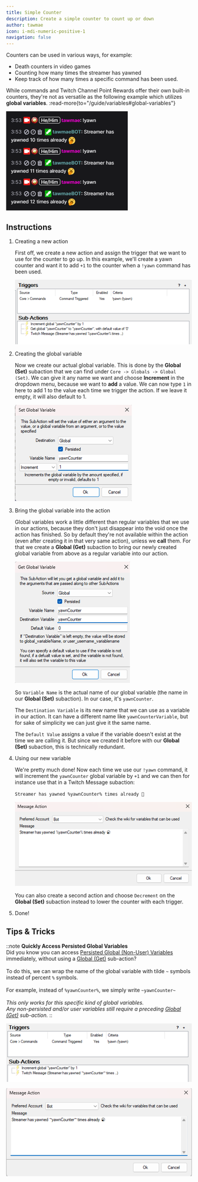 ```yaml
---
title: Simple Counter
description: Create a simple counter to count up or down
author: tawmae
icon: i-mdi-numeric-positive-1
navigation: false
---
```


Counters can be used in various ways, for example:
- Death counters in video games
- Counting how many times the streamer has yawned
- Keep track of how many times a specific command has been used.

While commands and Twitch Channel Point Rewards offer their own built-in counters, they're not as versatile as the following example which utilizes **global variables**.
:read-more{to="/guide/variables#global-variables"}

![Counter Preview](assets/example_counter_chat.png)

## Instructions

1. Creating a new action

    First off, we create a new action and assign the trigger that we want to use for the counter to go up. In this example, we'll create a yawn counter and want it to add `+1` to the counter when a `!yawn` command has been used.

    ![Counter Action](assets/example_counter_action_1.png)

2. Creating the global variable

    Now we create our actual global variable. This is done by the **Global (Set)**  subaction that we can find under `Core -> Globals -> Global (Set)`. We can give it any name we want and choose **Increment** in the dropdown menu, because we want to **add** a value. We can now type `1` in here to add 1 to the value each time we trigger the action. If we leave it empty, it will also default to 1.

    ![Counter Global Set Subaction](assets/example_counter_global_set.png)

3. Bring the global variable into the action

    Global variables work a little different than regular variables that we use in our actions, because they don't just disappear into the void once the action has finished. So by default they're not available within the action (even after creating it in that very same action), unless we **call** them. For that we create a **Global (Get)** subaction to bring our newly created global variable from above as a regular variable into our action.

    ![Counter Global Get Subaction](assets/example_counter_global_get.png)

    So `Variable Name` is the actual name of our global variable (the name in our **Global (Set)** subaction). In our case, it's `yawnCounter`.

    The `Destination Variable` is its new name that we can use as a variable in our action. It can have a different name like `yawnCounterVariable`, but for sake of simplicity we can just give it the same name.

    The `Default Value` assigns a value if the variable doesn't exist at the time we are calling it. But since we created it before with our **Global (Set)** subaction, this is technically redundant.

4. Using our new variable

    We're pretty much done! Now each time we use our `!yawn` command, it will increment the `yawnCounter` global variable by `+1` and we can then for instance use that in a Twitch Message subaction:

    `Streamer has yawned %yawnCounter% times already 🥱`

    ![Counter Message](assets/example_counter_message_1.png)

    You can also create a second action and choose `Decrement` on the **Global (Set)** subaction instead to lower the counter with each trigger.

5. Done!

## Tips & Tricks

::note
**Quickly Access Persisted Global Variables**
<br>
Did you know you can access [Persisted Global (Non-User) Variables](/guide/variables#global-variables) immediately, without using a [Global (Get)](/api/sub-actions/core/globals/global-get) sub-action?
<br><br>
To do this, we can wrap the name of the global variable with tilde `~` symbols instead of percent `%` symbols.
<br><br>
For example, instead of `%yawnCounter%`, we simply write `~yawnCounter~`
<br><br>
_This only works for this specific kind of global variables.<br>
Any non-persisted and/or user variables still require a preceding [Global (Get)](/api/sub-actions/core/globals/global-get) sub-action._
::

![Counter Variant 2](assets/example_counter_action_2.png)

![Counter Variant 2 Message](assets/example_counter_message_2.png)